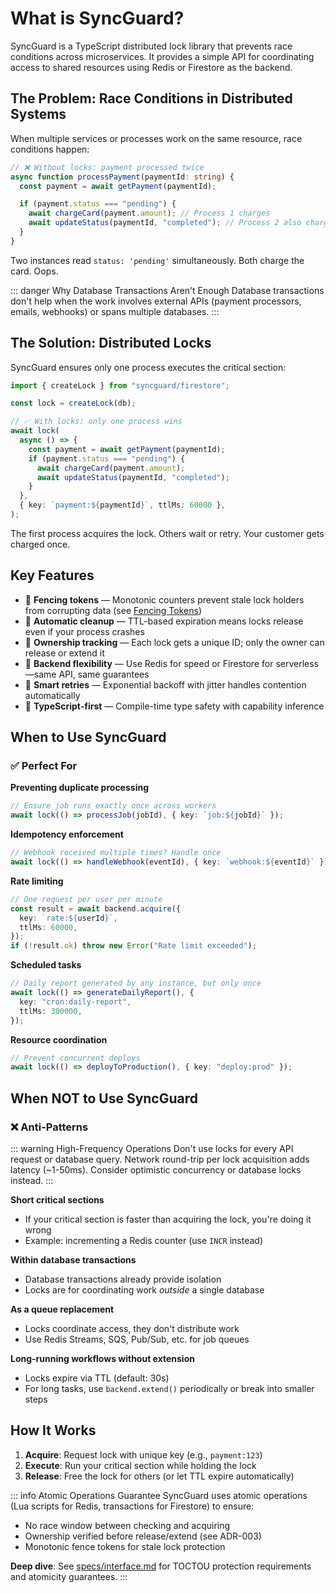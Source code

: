 # What is SyncGuard?

SyncGuard is a TypeScript distributed lock library that prevents race conditions across microservices. It provides a simple API for coordinating access to shared resources using Redis or Firestore as the backend.

## The Problem: Race Conditions in Distributed Systems

When multiple services or processes work on the same resource, race conditions happen:

```typescript
// ❌ Without locks: payment processed twice
async function processPayment(paymentId: string) {
  const payment = await getPayment(paymentId);

  if (payment.status === "pending") {
    await chargeCard(payment.amount); // Process 1 charges
    await updateStatus(paymentId, "completed"); // Process 2 also charges!
  }
}
```

Two instances read `status: 'pending'` simultaneously. Both charge the card. Oops.

::: danger Why Database Transactions Aren't Enough
Database transactions don't help when the work involves external APIs (payment processors, emails, webhooks) or spans multiple databases.
:::

## The Solution: Distributed Locks

SyncGuard ensures only one process executes the critical section:

```typescript
import { createLock } from "syncguard/firestore";

const lock = createLock(db);

// ✅ With locks: only one process wins
await lock(
  async () => {
    const payment = await getPayment(paymentId);
    if (payment.status === "pending") {
      await chargeCard(payment.amount);
      await updateStatus(paymentId, "completed");
    }
  },
  { key: `payment:${paymentId}`, ttlMs: 60000 },
);
```

The first process acquires the lock. Others wait or retry. Your customer gets charged once.

## Key Features

- 🔢 **Fencing tokens** — Monotonic counters prevent stale lock holders from corrupting data (see [Fencing Tokens](/fencing))
- 🧹 **Automatic cleanup** — TTL-based expiration means locks release even if your process crashes
- 🔐 **Ownership tracking** — Each lock gets a unique ID; only the owner can release or extend it
- 🔄 **Backend flexibility** — Use Redis for speed or Firestore for serverless—same API, same guarantees
- 🔁 **Smart retries** — Exponential backoff with jitter handles contention automatically
- 💙 **TypeScript-first** — Compile-time type safety with capability inference

## When to Use SyncGuard

### ✅ Perfect For

**Preventing duplicate processing**

```typescript
// Ensure job runs exactly once across workers
await lock(() => processJob(jobId), { key: `job:${jobId}` });
```

**Idempotency enforcement**

```typescript
// Webhook received multiple times? Handle once
await lock(() => handleWebhook(eventId), { key: `webhook:${eventId}` });
```

**Rate limiting**

```typescript
// One request per user per minute
const result = await backend.acquire({
  key: `rate:${userId}`,
  ttlMs: 60000,
});
if (!result.ok) throw new Error("Rate limit exceeded");
```

**Scheduled tasks**

```typescript
// Daily report generated by any instance, but only once
await lock(() => generateDailyReport(), {
  key: "cron:daily-report",
  ttlMs: 300000,
});
```

**Resource coordination**

```typescript
// Prevent concurrent deploys
await lock(() => deployToProduction(), { key: "deploy:prod" });
```

## When NOT to Use SyncGuard

### ❌ Anti-Patterns

::: warning High-Frequency Operations
Don't use locks for every API request or database query. Network round-trip per lock acquisition adds latency (~1-50ms). Consider optimistic concurrency or database locks instead.
:::

**Short critical sections**

- If your critical section is faster than acquiring the lock, you're doing it wrong
- Example: incrementing a Redis counter (use `INCR` instead)

**Within database transactions**

- Database transactions already provide isolation
- Locks are for coordinating work _outside_ a single database

**As a queue replacement**

- Locks coordinate access, they don't distribute work
- Use Redis Streams, SQS, Pub/Sub, etc. for job queues

**Long-running workflows without extension**

- Locks expire via TTL (default: 30s)
- For long tasks, use `backend.extend()` periodically or break into smaller steps

## How It Works

1. **Acquire**: Request lock with unique key (e.g., `payment:123`)
2. **Execute**: Run your critical section while holding the lock
3. **Release**: Free the lock for others (or let TTL expire automatically)

::: info Atomic Operations Guarantee
SyncGuard uses atomic operations (Lua scripts for Redis, transactions for Firestore) to ensure:

- No race window between checking and acquiring
- Ownership verified before release/extend (see ADR-003)
- Monotonic fence tokens for stale lock protection

**Deep dive**: See [specs/interface.md](https://github.com/kriasoft/syncguard/blob/main/specs/interface.md) for TOCTOU protection requirements and atomicity guarantees.
:::
